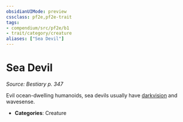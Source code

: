 ```yaml
---
obsidianUIMode: preview
cssclass: pf2e,pf2e-trait
tags:
- compendium/src/pf2e/b1
- trait/category/creature
aliases: ["Sea Devil"]
---
```

# Sea Devil  
*Source: Bestiary p. 347*  

Evil ocean-dwelling humanoids, sea devils usually have [darkvision](/rules/abilities/darkvision.md) and wavesense.

- **Categories**: Creature